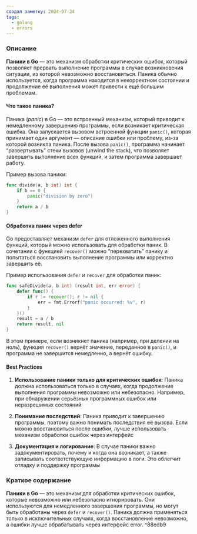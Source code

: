 ```yaml
---
создал заметку: 2024-07-24
tags:
  - golang
  - errors
---
```

### Описание

**Паники в Go** — это механизм обработки критических ошибок, который позволяет прервать выполнение программы в случае возникновения ситуации, из которой невозможно восстановиться. Паника обычно используется, когда программа находится в некорректном состоянии и продолжение её выполнения может привести к ещё большим проблемам.
#### Что такое паника?

Паника (*panic*) в Go — это встроенный механизм, который приводит к немедленному завершению программы, если возникает критическая ошибка. Она запускается вызовом встроенной функции `panic()`, которая принимает один аргумент — описание ошибки или проблему, из-за которой возникла паника. После вызова `panic()`, программа начинает “развертывать” стеки вызовов (unwind the stack), что позволяет завершить выполнение всех функций, и затем программа завершает работу.

Пример вызова паники:
```go
func divide(a, b int) int {
    if b == 0 {
        panic("division by zero")
    }
    return a / b
}
```
#### Обработка паник через defer

Go предоставляет механизм `defer` для отложенного выполнения функций, который можно использовать для обработки паник. В сочетании с функцией `recover()` можно “перехватить” панику и попытаться восстановить выполнение программы или корректно завершить её.

Пример использования `defer` и `recover` для обработки паник:
```go
func safeDivide(a, b int) (result int, err error) {
    defer func() {
        if r := recover(); r != nil {
            err = fmt.Errorf("panic occurred: %v", r)
        }
    }()
    result = a / b
    return result, nil
}
```
В этом примере, если возникнет паника (например, при делении на ноль), функция `recover()` вернёт значение, переданное в `panic()`, и программа не завершится немедленно, а вернёт ошибку.

#### Best Practices

1. **Использование паники только для критических ошибок**:
	Паника должна использоваться только в случаях, когда продолжение выполнения программы невозможно или небезопасно. Например, при обнаружении серьёзных программных ошибок или неразрешимых состояний

2. **Понимание последствий**:
	Паника приводит к завершению программы, поэтому важно понимать последствия её вызова. Если можно восстановиться после ошибки, лучше использовать механизм обработки ошибок через интерфейс [](Обработка%20ошибок.md#Использование%20интерфейса%20error|error)

3. **Документация и логирование**:
	В случае паники важно задокументировать, почему и когда она возникает, а также записывать соответствующую информацию в логи. Это облегчит отладку и поддержку программы
### Краткое содержание

**Паники в Go** — это механизм для обработки критических ошибок, которые невозможно или небезопасно игнорировать. Они используются для немедленного завершения программы, но могут быть обработаны через `defer` и `recover()`. Паника должна применяться только в исключительных случаях, когда восстановление невозможно, а ошибки лучше обрабатывать через интерфейс error. ^88edb9

